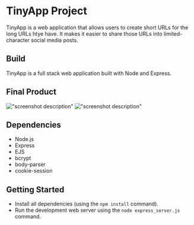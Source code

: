 # TinyApp Project

TinyApp is a web application that allows users to create short URLs for the long URLs htye have.
It makes it easier to share those URLs into limited-character social media posts.

## Build

TinyApp is a full stack web application built with Node and Express.

## Final Product

!["screenshot description"](#)
!["screenshot description"](#)

## Dependencies

- Node.js
- Express
- EJS
- bcrypt
- body-parser
- cookie-session

## Getting Started

- Install all dependencies (using the `npm install` command).
- Run the development web server using the `node express_server.js` command.